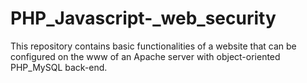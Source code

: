 # PHP_Javascript-_web_security
This repository contains basic functionalities of a website that can be configured on the www of an Apache server with object-oriented PHP_MySQL back-end.
